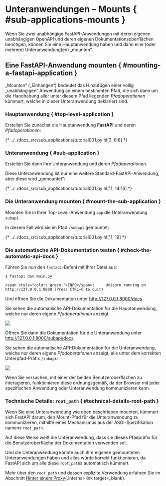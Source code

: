 # Unteranwendungen – Mounts { #sub-applications-mounts }

Wenn Sie zwei unabhängige FastAPI-Anwendungen mit deren eigenen unabhängigen OpenAPI und deren eigenen Dokumentationsoberflächen benötigen, können Sie eine Hauptanwendung haben und dann eine (oder mehrere) Unteranwendung(en) „mounten“.

## Eine **FastAPI**-Anwendung mounten { #mounting-a-fastapi-application }

„Mounten“ („Einhängen“) bedeutet das Hinzufügen einer völlig „unabhängigen“ Anwendung an einem bestimmten Pfad, die sich dann um die Handhabung aller unter diesem Pfad liegenden _Pfadoperationen_ kümmert, welche in dieser Unteranwendung deklariert sind.

### Hauptanwendung { #top-level-application }

Erstellen Sie zunächst die Hauptanwendung **FastAPI** und deren *Pfadoperationen*:

{* ../../docs_src/sub_applications/tutorial001.py hl[3, 6:8] *}

### Unteranwendung { #sub-application }

Erstellen Sie dann Ihre Unteranwendung und deren *Pfadoperationen*.

Diese Unteranwendung ist nur eine weitere Standard-FastAPI-Anwendung, aber diese wird „gemountet“:

{* ../../docs_src/sub_applications/tutorial001.py hl[11, 14:16] *}

### Die Unteranwendung mounten { #mount-the-sub-application }

Mounten Sie in Ihrer Top-Level-Anwendung `app` die Unteranwendung `subapi`.

In diesem Fall wird sie im Pfad `/subapi` gemountet:

{* ../../docs_src/sub_applications/tutorial001.py hl[11, 19] *}

### Die automatische API-Dokumentation testen { #check-the-automatic-api-docs }

Führen Sie nun den `fastapi`-Befehl mit Ihrer Datei aus:

<div class="termy">

```console
$ fastapi dev main.py

<span style="color: green;">INFO</span>:     Uvicorn running on http://127.0.0.1:8000 (Press CTRL+C to quit)
```

</div>

Und öffnen Sie die Dokumentation unter <a href="http://127.0.0.1:8000/docs" class="external-link" target="_blank">http://127.0.0.1:8000/docs</a>.

Sie sehen die automatische API-Dokumentation für die Hauptanwendung, welche nur deren eigene _Pfadoperationen_ anzeigt:

<img src="/img/tutorial/sub-applications/image01.png">

Öffnen Sie dann die Dokumentation für die Unteranwendung unter <a href="http://127.0.0.1:8000/subapi/docs" class="external-link" target="_blank">http://127.0.0.1:8000/subapi/docs</a>.

Sie sehen die automatische API-Dokumentation für die Unteranwendung, welche nur deren eigene _Pfadoperationen_ anzeigt, alle unter dem korrekten Unterpfad-Präfix `/subapi`:

<img src="/img/tutorial/sub-applications/image02.png">

Wenn Sie versuchen, mit einer der beiden Benutzeroberflächen zu interagieren, funktionieren diese ordnungsgemäß, da der Browser mit jeder spezifischen Anwendung oder Unteranwendung kommunizieren kann.

### Technische Details: `root_path` { #technical-details-root-path }

Wenn Sie eine Unteranwendung wie oben beschrieben mounten, kümmert sich FastAPI darum, den Mount-Pfad für die Unteranwendung zu kommunizieren, mithilfe eines Mechanismus aus der ASGI-Spezifikation namens `root_path`.

Auf diese Weise weiß die Unteranwendung, dass sie dieses Pfadpräfix für die Benutzeroberfläche der Dokumentation verwenden soll.

Und die Unteranwendung könnte auch ihre eigenen gemounteten Unteranwendungen haben und alles würde korrekt funktionieren, da FastAPI sich um alle diese `root_path`s automatisch kümmert.

Mehr über den `root_path` und dessen explizite Verwendung erfahren Sie im Abschnitt [Hinter einem Proxy](behind-a-proxy.md){.internal-link target=_blank}.
